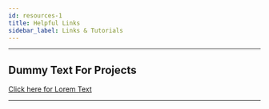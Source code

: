 ```yaml
---
id: resources-1
title: Helpful Links 
sidebar_label: Links & Tutorials
---
```


---

## Dummy Text For Projects  
<a href="https://www.lipsum.com/feed/html" target="_blank">Click here for Lorem Text</a>

---




